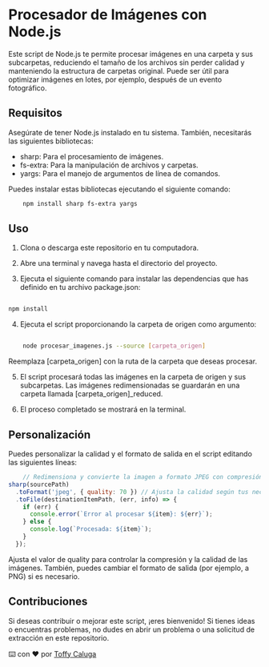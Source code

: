 # Procesador de Imágenes con Node.js

Este script de Node.js te permite procesar imágenes en una carpeta y sus subcarpetas, reduciendo el tamaño de los archivos sin perder calidad y manteniendo la estructura de carpetas original. Puede ser útil para optimizar imágenes en lotes, por ejemplo, después de un evento fotográfico.

## Requisitos

Asegúrate de tener Node.js instalado en tu sistema. También, necesitarás las siguientes bibliotecas:

- sharp: Para el procesamiento de imágenes.
- fs-extra: Para la manipulación de archivos y carpetas.
- yargs: Para el manejo de argumentos de línea de comandos.

Puedes instalar estas bibliotecas ejecutando el siguiente comando:

```bash
    npm install sharp fs-extra yargs
```
## Uso

1. Clona o descarga este repositorio en tu computadora.

2. Abre una terminal y navega hasta el directorio del proyecto.

3. Ejecuta el siguiente comando para instalar las dependencias que has definido en tu archivo package.json:

```bash

npm install
```
4. Ejecuta el script proporcionando la carpeta de origen como argumento:

```bash

    node procesar_imagenes.js --source [carpeta_origen]
```
Reemplaza [carpeta_origen] con la ruta de la carpeta que deseas procesar.

5.  El script procesará todas las imágenes en la carpeta de origen y sus subcarpetas. Las imágenes redimensionadas se guardarán en una carpeta llamada [carpeta_origen]_reduced.

6.  El proceso completado se mostrará en la terminal.

## Personalización
Puedes personalizar la calidad y el formato de salida en el script editando las siguientes líneas:

``` JavaScript
    // Redimensiona y convierte la imagen a formato JPEG con compresión
sharp(sourcePath)
  .toFormat('jpeg', { quality: 70 }) // Ajusta la calidad según tus necesidades
  .toFile(destinationItemPath, (err, info) => {
    if (err) {
      console.error(`Error al procesar ${item}: ${err}`);
    } else {
      console.log(`Procesada: ${item}`);
    }
  });


```
Ajusta el valor de quality para controlar la compresión y la calidad de las imágenes. También, puedes cambiar el formato de salida (por ejemplo, a PNG) si es necesario.

## Contribuciones

Si deseas contribuir o mejorar este script, ¡eres bienvenido! Si tienes ideas o encuentras problemas, no dudes en abrir un problema o una solicitud de extracción en este repositorio.


⌨️ con ❤️ por [Toffy Caluga](https://github.com/toffycaluga)


